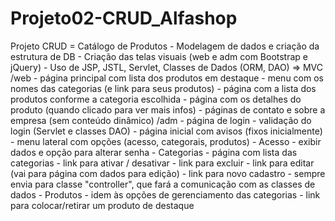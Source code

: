 # Projeto02-CRUD_Alfashop
  Projeto CRUD = Catálogo de Produtos 	- Modelagem de dados e criação da estrutura de DB 	- Criação das telas visuais (web e adm com Bootstrap e jQuery) 	- Uso de JSP, JSTL, Servlet, Classes de Dados (ORM, DAO) => MVC  /web 	- página principal com lista dos produtos em destaque 	- menu com os nomes das categorias (e link para seus produtos) 	- página com a lista dos produtos conforme a categoria escolhida 	- página com os detalhes do produto (quando clicado para ver mais infos) 	- páginas de contato e sobre a empresa (sem conteúdo dinâmico)  /adm 	- página de login 	- validação do login (Servlet e classes DAO) 	- página inicial com avisos (fixos inicialmente) 	- menu lateral com opções (acesso, categorais, produtos) 		- Acesso 			- exibir dados e opção para alterar senha  		- Categorias 			- página com lista das categorias 			- link para ativar / desativar 			- link para excluir 			- link para editar (vai para página com dados para edição) 			- link para novo cadastro 			- sempre envia para classe "controller", que fará a comunicação com as classes de dados  		- Produtos 			- idem às opções de gerenciamento das categorias 			- link para colocar/retirar um produto de destaque
